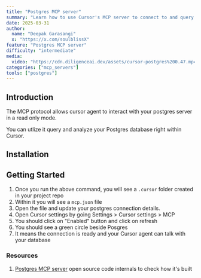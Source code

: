 ```yaml
---
title: "Postgres MCP server"
summary: "Learn how to use Cursor's MCP server to connect to and query your Postgres database directly from the editor"
date: 2025-03-31
author:
  name: "Deepak Garasangi"
  x: "https://x.com/soulblissX"
feature: "Postgres MCP server"
difficulty: "intermediate"
media:
  video: "https://cdn.diligenceai.dev/assets/cursor-postgres%200.47.mp4"
categories: ["mcp_servers"]
tools: ["postgres"]
---
```


## Introduction

The MCP protocol allows cursor agent to interact with your postgres server in a read only mode.

You can utlize it query and analyze your Postgres database right within Cursor.

## Installation

<Installation url="https://cursorintro.com/mcp-rules/r/postgres.json" />

## Getting Started

1. Once you run the above command, you will see a `.cursor` folder created in your project repo
2. Within it you will see a `mcp.json` file
3. Open the file and update your postgres connection details.
4. Open Cursor settings by going Settings > Cursor settings > MCP 
5. You should click on "Enabled" button and click on refresh
6. You should see a green circle beside Posgres 
7. It means the connection is ready and your Cursor agent can talk with your database

### Resources

1. [Postgres MCP server](https://github.com/modelcontextprotocol/servers/tree/main/src/postgres) open source code internals to check how it's built